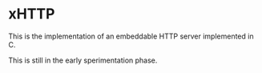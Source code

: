 # xHTTP
This is the implementation of an embeddable HTTP server implemented in C.

This is still in the early sperimentation phase.